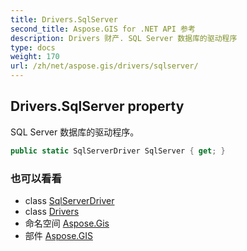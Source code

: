 ```yaml
---
title: Drivers.SqlServer
second_title: Aspose.GIS for .NET API 参考
description: Drivers 财产. SQL Server 数据库的驱动程序
type: docs
weight: 170
url: /zh/net/aspose.gis/drivers/sqlserver/
---
```

## Drivers.SqlServer property

SQL Server 数据库的驱动程序。

```csharp
public static SqlServerDriver SqlServer { get; }
```

### 也可以看看

* class [SqlServerDriver](../../../aspose.gis.formats.sqlserver/sqlserverdriver/)
* class [Drivers](../)
* 命名空间 [Aspose.Gis](../../drivers/)
* 部件 [Aspose.GIS](../../../)


